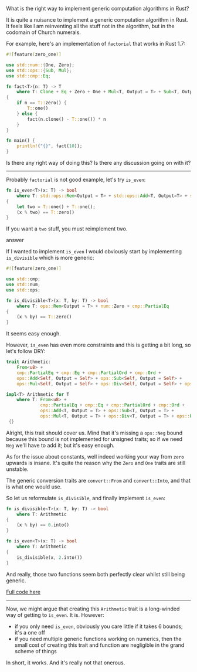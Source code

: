 What is the right way to implement generic computation algorithms in Rust?

It is quite a nuisance to implement a generic computation algorithm in Rust. It feels like I am reinventing all the stuff not in the algorithm, but in the codomain of Church numerals.

For example, here's an implementation of `factorial` that works in Rust 1.7:

```rust
#![feature(zero_one)]

use std::num::{One, Zero};
use std::ops::{Sub, Mul};
use std::cmp::Eq;

fn fact<T>(n: T) -> T
    where T: Clone + Eq + Zero + One + Mul<T, Output = T> + Sub<T, Output = T>
{
    if n == T::zero() {
        T::one()
    } else {
        fact(n.clone() - T::one()) * n
    }
}

fn main() {
    println!("{}", fact(10));
}
```

Is there any right way of doing this? Is there any discussion going on with it?

------

Probably `factorial` is not good example, let's try `is_even`:

```rust
fn is_even<T>(x: T) -> bool
    where T: std::ops::Rem<Output = T> + std::ops::Add<T, Output=T> + std::num::One + std::num::Zero + std::cmp::PartialEq
{
    let two = T::one() + T::one();
    (x % two) == T::zero()
}
```

If you want a `two` stuff, you must reimplement two.

answer

If I wanted to implement `is_even` I would obviously start by implementing `is_divisible` which is more generic:

```rust
#![feature(zero_one)]

use std::cmp;
use std::num;
use std::ops;

fn is_divisible<T>(x: T, by: T) -> bool
    where T: ops::Rem<Output = T> + num::Zero + cmp::PartialEq
{
    (x % by) == T::zero()
}
```

It seems easy enough.

However, `is_even` has even more constraints and this is getting a bit long, so let's follow DRY:

```rust
trait Arithmetic:
    From<u8> +
    cmp::PartialEq + cmp::Eq + cmp::PartialOrd + cmp::Ord +
    ops::Add<Self, Output = Self> + ops::Sub<Self, Output = Self> +
    ops::Mul<Self, Output = Self> + ops::Div<Self, Output = Self> + ops::Rem<Self, Output = Self> {}

impl<T> Arithmetic for T
    where T: From<u8> +
             cmp::PartialEq + cmp::Eq + cmp::PartialOrd + cmp::Ord +
             ops::Add<T, Output = T> + ops::Sub<T, Output = T> +
             ops::Mul<T, Output = T> + ops::Div<T, Output = T> + ops::Rem<T, Output = T>
 {}
```

Alright, this trait should cover us. Mind that it's missing a `ops::Neg` bound because this bound is not implemented for unsigned traits; so if we need `Neg` we'll have to add it; but it's easy enough.

As for the issue about constants, well indeed working your way from `zero` upwards is insane. It's quite the reason why the `Zero` and `One` traits are still unstable.

The generic conversion traits are `convert::From` and `convert::Into`, and that is what one would use.

So let us reformulate `is_divisible`, and finally implement `is_even`:

```rust
fn is_divisible<T>(x: T, by: T) -> bool
    where T: Arithmetic
{
    (x % by) == 0.into()
}

fn is_even<T>(x: T) -> bool
    where T: Arithmetic
{
    is_divisible(x, 2.into())
}
```

And really, those two functions seem both perfectly clear whilst still being generic.

[Full code here](https://play.rust-lang.org/?gist=cf63456afd343144c7e6&version=stable)

------

Now, we might argue that creating this `Arithmetic` trait is a long-winded way of getting to `is_even`. It is. However:

- if you only need `is_even`, obviously you care little if it takes 6 bounds; it's a one off
- if you need multiple generic functions working on numerics, then the small cost of creating this trait and function are negligible in the grand scheme of things

In short, it works. And it's really not that onerous.